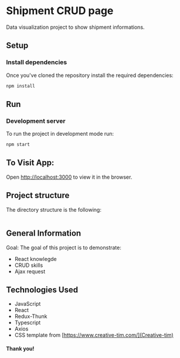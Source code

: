 # Shipment CRUD page

Data visualization project to show shipment informations.

## Setup

### Install dependencies

Once you've cloned the repository install the required dependencies:

```sh
npm install
```

## Run

### Development server

To run the project in development mode run:

```sh
npm start
```


## To Visit App:

Open [http://localhost:3000](http://localhost:3000) to view it in the browser.


## Project structure

The directory structure is the following:

```sh


```

## General Information

Goal: The goal of this project is to demonstrate:

- React knowlegde
- CRUD skills
- Ajax request


## Technologies Used

- JavaScript
- React
- Redux-Thunk
- Typescript
- Axios
- CSS template from [https://www.creative-tim.com/](Creative-tim)

#### Thank you!

###
